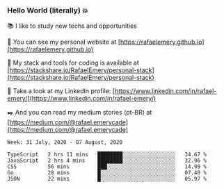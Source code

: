 ### Hello World (literally) :boom:
 
 :books:  I like to study new techs and opportunities
 
 :rocket:  You can see my personal website at [https://rafaelemery.github.io](https://rafaelemery.github.io)
 
 :hammer: My stack and tools for coding is available at [https://stackshare.io/RafaelEmery/personal-stack](https://stackshare.io/RafaelEmery/personal-stack)
 
 :busts_in_silhouette:  Take a look at my LinkedIn profile: [https://www.linkedin.com/in/rafael-emery/](https://www.linkedin.com/in/rafael-emery/)
 
 :black_nib:  And you can read my medium stories (pt-BR) at [https://medium.com/@rafael.emerycade](https://medium.com/@rafael.emerycade)

<!--START_SECTION:waka-->
```text
Week: 31 July, 2020 - 07 August, 2020

TypeScript   2 hrs 11 mins   ████████░░░░░░░░░░░░░░░░░   34.67 % 
JavaScript   2 hrs 4 mins    ████████░░░░░░░░░░░░░░░░░   32.96 % 
CSS          56 mins         ███░░░░░░░░░░░░░░░░░░░░░░   14.99 % 
Go           28 mins         █░░░░░░░░░░░░░░░░░░░░░░░░   07.40 % 
JSON         22 mins         █░░░░░░░░░░░░░░░░░░░░░░░░   05.97 %
```
<!--END_SECTION:waka-->
